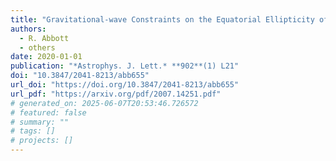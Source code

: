 ```yaml
---
title: "Gravitational-wave Constraints on the Equatorial Ellipticity of Millisecond Pulsars"
authors:
  - R. Abbott
  - others
date: 2020-01-01
publication: "*Astrophys. J. Lett.* **902**(1) L21"
doi: "10.3847/2041-8213/abb655"
url_doi: "https://doi.org/10.3847/2041-8213/abb655"
url_pdf: "https://arxiv.org/pdf/2007.14251.pdf"
# generated_on: 2025-06-07T20:53:46.726572
# featured: false
# summary: ""
# tags: []
# projects: []
---
```


